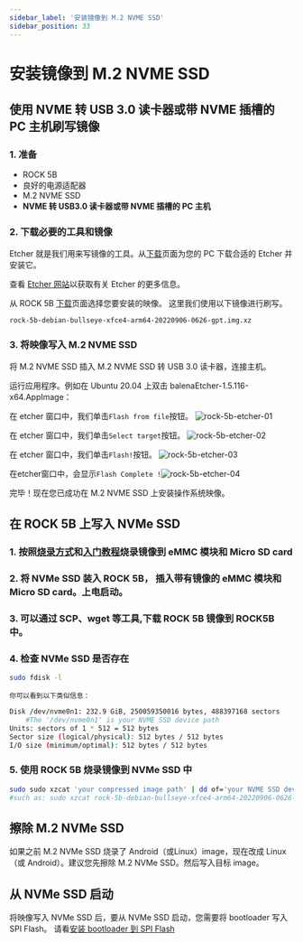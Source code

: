 ```yaml
---
sidebar_label: '安装镜像到 M.2 NVME SSD'
sidebar_position: 33
---
```


# 安装镜像到 M.2 NVME SSD

## 使用 NVME 转 USB 3.0 读卡器或带 NVME 插槽的 PC 主机刷写镜像

### 1. 准备

- ROCK 5B
- 良好的电源适配器
- M.2 NVME SSD
- **NVME 转 USB3.0 读卡器或带 NVME 插槽的 PC 主机**

### 2. 下载必要的工具和镜像

Etcher 就是我们用来写镜像的工具。从[下载](https://www.balena.io/etcher#download-etcher)页面为您的 PC 下载合适的 Etcher 并安装它。

查看 [Etcher 网站](https://www.balena.io/etcher)以获取有关 Etcher 的更多信息。

从 ROCK 5B [下载](../../official-images)页面选择您要安装的映像。
这里我们使用以下镜像进行刷写。
```bash
rock-5b-debian-bullseye-xfce4-arm64-20220906-0626-gpt.img.xz
```

### 3. 将映像写入 M.2 NVME SSD

将 M.2 NVME SSD 插入 M.2 NVME SSD 转 USB 3.0 读卡器，连接主机。

运行应用程序。例如在 Ubuntu 20.04 上双击 balenaEtcher-1.5.116-x64.AppImage：

在 etcher 窗口中，我们单击`Flash from file`按钮。
![rock-5b-etcher-01](/zh/img/rock5b/rock-5b-etcher-01.png)

在 etcher 窗口中，我们单击`Select target`按钮。
![rock-5b-etcher-02](/zh/img/rock5b/rock-5b-etcher-02.png)

在 etcher 窗口中，我们单击`Flash!`按钮。
![rock-5b-etcher-03](/zh/img/rock5b/rock-5b-etcher-03.png)

在etcher窗口中，会显示`Flash Complete
!`![rock-5b-etcher-04](/zh/img/rock5b/rock-5b-etcher-04.png)

完毕！现在您已成功在 M.2 NVME SSD 上安装操作系统映像。

## 在 ROCK 5B 上写入 NVMe SSD

### 1. 按照[烧录方式](getting_started#flash)和[入门教程](getting_started)烧录镜像到 eMMC 模块和 Micro SD card

### 2. 将 NVMe SSD 装入 ROCK 5B， 插入带有镜像的 eMMC 模块和 Micro SD card。上电启动。

### 3. 可以通过 SCP、wget 等工具,下载 ROCK 5B 镜像到 ROCK5B 中。

### 4. 检查 NVMe SSD 是否存在
```bash
sudo fdisk -l
```
    你可以看到以下类似信息：
```bash
Disk /dev/nvme0n1: 232.9 GiB, 250059350016 bytes, 488397168 sectors             
    #The '/dev/nvme0n1' is your NVME SSD device path
Units: sectors of 1 * 512 = 512 bytes                                           
Sector size (logical/physical): 512 bytes / 512 bytes                           
I/O size (minimum/optimal): 512 bytes / 512 bytes 
```

### 5. 使用 ROCK 5B 烧录镜像到 NVMe SSD 中
```bash
sudo sudo xzcat 'your compressed image path' | dd of='your NVME SSD device path' bs=1M status=progress            
#such as: sudo xzcat rock-5b-debian-bullseye-xfce4-arm64-20220906-0626-gpt.img.xz  | dd of=/dev/nvme0n1 bs=1M status=progress
```

## 擦除 M.2 NVMe SSD

如果之前 M.2 NVMe SSD 烧录了 Android（或Linux）image，现在改成 Linux（或 Android）。建议您先擦除 M.2 NVMe SSD。然后写入目标 image。

## 从 NVMe SSD 启动

将映像写入 NVMe SSD 后，要从 NVMe SSD 启动，您需要将 bootloader 写入 SPI Flash。
请看[安装 bootloader 到 SPI Flash](../../lowlevel-development/bootloader_spi_flash)
